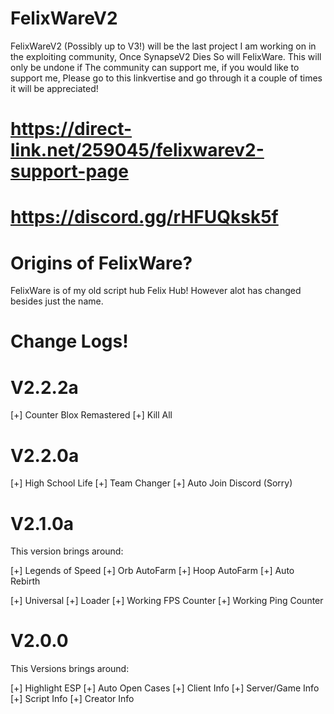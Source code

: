 # FelixWareV2

FelixWareV2 (Possibly up to V3!) will be the last project I am working on in the exploiting community, Once SynapseV2 Dies So will FelixWare. This will only be undone if The community can support me, if you would like to support me, Please go to this linkvertise and go through it a couple of times it will be appreciated!

# https://direct-link.net/259045/felixwarev2-support-page
# https://discord.gg/rHFUQksk5f

# Origins of FelixWare?
FelixWare is of my old script hub Felix Hub! However alot has changed besides just the name.

# Change Logs!

# V2.2.2a
[+] Counter Blox Remastered
[+] Kill All

# V2.2.0a

[+] High School Life
[+] Team Changer
[+] Auto Join Discord (Sorry)

# V2.1.0a

This version brings around:

[+] Legends of Speed
[+] Orb AutoFarm
[+] Hoop AutoFarm
[+] Auto Rebirth

[+] Universal
[+] Loader
[+] Working FPS Counter
[+] Working Ping Counter



# V2.0.0

This Versions brings around:

[+] Highlight ESP
[+] Auto Open Cases
[+] Client Info
[+] Server/Game Info
[+] Script Info
[+] Creator Info
